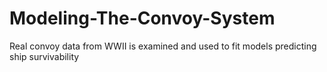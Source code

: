 # Modeling-The-Convoy-System
Real convoy data from WWII is examined and used to fit models predicting ship survivability
